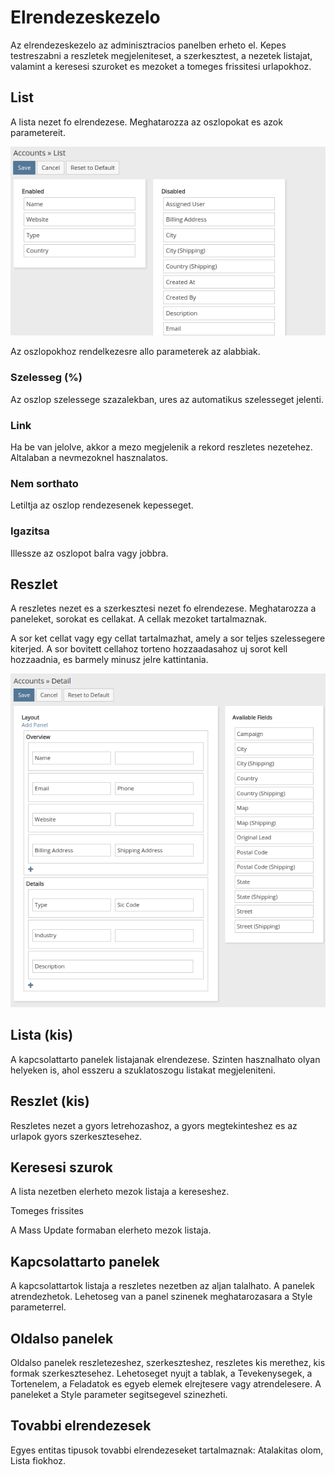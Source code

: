 # Elrendezeskezelo

Az elrendezeskezelo az adminisztracios panelben erheto el. Kepes testreszabni a reszletek megjeleniteset, a szerkesztest, a nezetek listajat, valamint a keresesi szuroket es mezoket a tomeges frissitesi urlapokhoz.

## List

A lista nezet fo elrendezese. Meghatarozza az oszlopokat es azok parametereit.

![List](../../../docs/_static/images/administration/layout-manager/list.png)

Az oszlopokhoz rendelkezesre allo parameterek az alabbiak.

### Szelesseg (%)

Az oszlop szelessege szazalekban, ures az automatikus szelesseget jelenti.

### Link

Ha be van jelolve, akkor a mezo megjelenik a rekord reszletes nezetehez. Altalaban a nevmezoknel hasznalatos.

### Nem sorthato

Letiltja az oszlop rendezesenek kepesseget.

### Igazitsa

Illessze az oszlopot balra vagy jobbra.

## Reszlet

A reszletes nezet es a szerkesztesi nezet fo elrendezese. Meghatarozza a paneleket, sorokat es cellakat. A cellak mezoket tartalmaznak.

A sor ket cellat vagy egy cellat tartalmazhat, amely a sor teljes szelessegere kiterjed. A sor bovitett cellahoz torteno hozzaadasahoz uj sorot kell hozzaadnia, es barmely minusz jelre kattintania.

![Detail](../../../docs/_static/images/administration/layout-manager/detail.png)

## Lista (kis)

A kapcsolattarto panelek listajanak elrendezese. Szinten hasznalhato olyan helyeken is, ahol esszeru a szuklatoszogu listakat megjeleniteni.

## Reszlet (kis)

Reszletes nezet a gyors letrehozashoz, a gyors megtekinteshez es az urlapok gyors szerkesztesehez.

## Keresesi szurok

A lista nezetben elerheto mezok listaja a kereseshez.

Tomeges frissites

A Mass Update formaban elerheto mezok listaja.

## Kapcsolattarto panelek

A kapcsolattartok listaja a reszletes nezetben az aljan talalhato. A panelek atrendezhetok. Lehetoseg van a panel szinenek meghatarozasara a Style parameterrel.

## Oldalso panelek

Oldalso panelek reszletezeshez, szerkeszteshez, reszletes kis merethez, kis formak szerkesztesehez. Lehetoseget nyujt a tablak, a Tevekenysegek, a Tortenelem, a Feladatok es egyeb elemek elrejtesere vagy atrendelesere. A paneleket a Style parameter segitsegevel szinezheti.

## Tovabbi elrendezesek

Egyes entitas tipusok tovabbi elrendezeseket tartalmaznak: Atalakitas olom, Lista fiokhoz.
